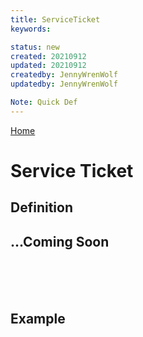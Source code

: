 ```yaml
---
title: ServiceTicket
keywords: 

status: new
created: 20210912
updated: 20210912
createdby: JennyWrenWolf
updatedby: JennyWrenWolf

Note: Quick Def
---
```

[Home](../Index.md)

# Service Ticket
## Definition

## ...Coming Soon

<br>
<br>
<br>

## Example